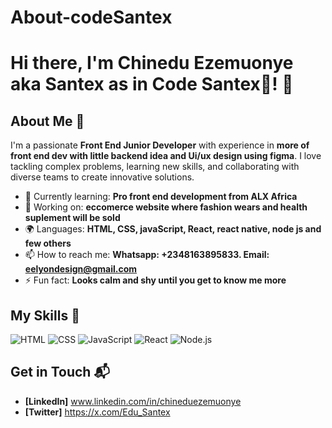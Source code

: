 # About-codeSantex
# Hi there, I'm Chinedu Ezemuonye aka Santex as in Code Santex🤙! 👋


## About Me 🚀

I'm a passionate **Front End Junior Developer** with experience in **more of front end dev with little backend idea and Ui/ux design using figma**. I love tackling complex problems, learning new skills, and collaborating with diverse teams to create innovative solutions.

- 🌱 Currently learning: **Pro front end development from ALX Africa**
- 🔭 Working on: **eccomerce website where fashion wears and health suplement will be sold**
- 🌍 Languages: **HTML, CSS, javaScript, React, react native, node js and few others**
- 📫 How to reach me: **Whatsapp: +2348163895833. Email: eelyondesign@gmail.com**
- ⚡ Fun fact: **Looks calm and shy until you get to know me more**

## My Skills 🧠

![HTML](https://img.shields.io/badge/-HTML-E34F26?style=flat-square&logo=html5&logoColor=white)
![CSS](https://img.shields.io/badge/-CSS-1572B6?style=flat-square&logo=css3&logoColor=white)
![JavaScript](https://img.shields.io/badge/-JavaScript-F7DF1E?style=flat-square&logo=javascript&logoColor=black)
![React](https://img.shields.io/badge/-React-61DAFB?style=flat-square&logo=react&logoColor=black)
![Node.js](https://img.shields.io/badge/-Node.js-339933?style=flat-square&logo=node.js&logoColor=white)

## Get in Touch 📬

- **[LinkedIn]** www.linkedin.com/in/chineduezemuonye
- **[Twitter]** https://x.com/Edu_Santex


